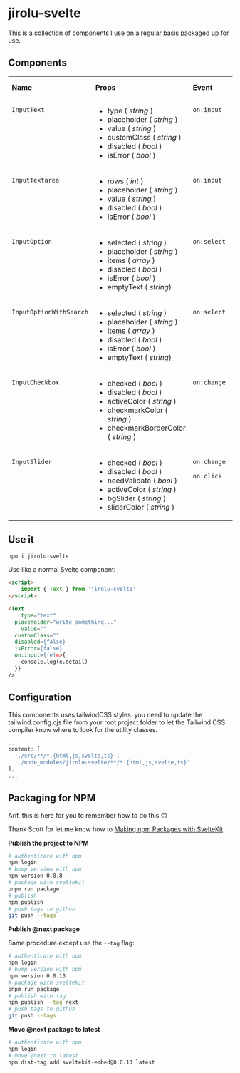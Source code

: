 # jirolu-svelte

This is a collection of components I use on a regular basis
packaged up for use.

## Components

<table>
  <tr>
  <th align="left">Name</th>
  <th align="left">Props</th>
  <th align="left">Event</th>
  <th align="left">Supported Slot</th>
  </tr>
<tr>
<td vAlign="top">

```InputText```

</td>
<td vAlign="top">

- type ( *string* )
- placeholder ( *string* )
- value ( *string* )
- customClass ( *string* )
- disabled ( *bool* )
- isError ( *bool* )

</td>
<td vAlign="top">

```on:input```

</td>
<td vAlign="top">

- ```left-area```
- ```right-area```

</td>
</tr>
<tr>
<td vAlign="top">

```InputTextarea```

</td>
<td vAlign="top">

- rows ( *int* )
- placeholder ( *string* )
- value ( *string* )
- disabled ( *bool* )
- isError ( *bool* )

</td>
<td vAlign="top">

```on:input```

</td>
<td vAlign="top">

- ```left-area```
- ```right-area```

</td>
</tr>
<tr>
<td vAlign="top">

```InputOption```

</td>
<td vAlign="top">

- selected ( *string* )
- placeholder ( *string* )
- items ( *array* )
- disabled ( *bool* )
- isError ( *bool* )
- emptyText ( *string*)

</td>
<td vAlign="top">

```on:select```

</td>
<td vAlign="top">

- ```left-area```

</td>
</tr>
<tr>
<td vAlign="top">

```InputOptionWithSearch```

</td>
<td vAlign="top">

- selected ( *string* )
- placeholder ( *string* )
- items ( *array* )
- disabled ( *bool* )
- isError ( *bool* )
- emptyText ( *string*)

</td>
<td vAlign="top">

```on:select```

</td>
<td vAlign="top">

- ```left-area```

</td>
</tr>
<tr>
<td vAlign="top">

```InputCheckbox```

</td>
<td vAlign="top">

- checked ( *bool* )
- disabled ( *bool* )
- activeColor ( *string* )
- checkmarkColor ( *string* )
- checkmarkBorderColor ( *string* )

</td>
<td vAlign="top">

```on:change```

</td>
<td vAlign="top">

No

</td>
</tr>
<tr>
<td vAlign="top">

```InputSlider```

</td>
<td vAlign="top">

- checked ( *bool* )
- disabled ( *bool* )
- needValidate ( *bool* )
- activeColor ( *string* )
- bgSlider ( *string* )
- sliderColor ( *string* )

</td>
<td vAlign="top">

```on:change```

```on:click```

</td>
<td vAlign="top">

No

</td>
</tr>
</table>

## Use it

```bash
npm i jirolu-svelte
```

Use like a normal Svelte component:

```html
<script>
	import { Text } from 'jirolu-svelte'
</script>

<Text
	type="text"
  placeholder="write something..."
	value=""
  customClass=""
  disabled={false}
  isError={false}
  on:input={(e)=>{
    console.log(e.detail)
  }}
/>
```

## Configuration

This components uses tailwindCSS styles. you need to update the tailwind.config.cjs file from your root project folder to let the Tailwind CSS compiler know where to look for the utility classes.

``` js
...
content: [
  './src/**/*.{html,js,svelte,ts}', 
  './node_modules/jirolu-svelte/**/*.{html,js,svelte,ts}'
],
...
```

## Packaging for NPM

Arif, this is here for you to remember how to do this 🙃

Thank Scott for let me know how to [Making npm Packages with SvelteKit](https://scottspence.com/posts/making-npm-packages-with-sveltekit)

**Publish the project to NPM**

```bash
# authenticate with npm
npm login
# bump version with npm
npm version 0.0.8
# package with sveltekit
pnpm run package
# publish
npm publish
# push tags to github
git push --tags
```

**Publish @next package**

Same procedure except use the `--tag` flag:

```bash
# authenticate with npm
npm login
# bump version with npm
npm version 0.0.13
# package with sveltekit
pnpm run package
# publish with tag
npm publish --tag next
# push tags to github
git push --tags
```

**Move @next package to latest**

```bash
# authenticate with npm
npm login
# move @next to latest
npm dist-tag add sveltekit-embed@0.0.13 latest
```